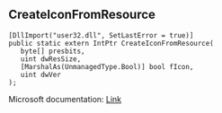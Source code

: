 ## CreateIconFromResource

```
[DllImport("user32.dll", SetLastError = true)]
public static extern IntPtr CreateIconFromResource(
   byte[] presbits,
   uint dwResSize,
   [MarshalAs(UnmanagedType.Bool)] bool fIcon,
   uint dwVer
);
```

Microsoft documentation: [Link](https://docs.microsoft.com/en-us/windows/win32/api/winuser/nf-winuser-createiconfromresource)
